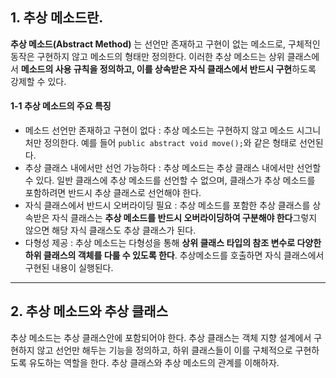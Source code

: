 ## 1. 추상 메소드란.
**추상 메소드(Abstract Method)** 는 선언만 존재하고 구현이 없는 메소드로, 구체적인 동작은 구현하지 않고 메소드의 형태만 정의한다.
이러한 추상 메소드는 상위 클래스에서 **메소드의 사용 규칙을 정의하고, 이를 상속받은 자식 클래스에서 반드시 구현**하도록 강제할 수 있다.

#### 1-1 추상 메소드의 주요 특징
+ 메소드 선언만 존재하고 구현이 없다 : 추상 메소드는 구현하지 않고 메소드 시그니처만 정의한다. 예를 들어 ```public abstract void move();```와 같은 형태로 선언된다.
+ 추상 클래스 내에서만 선언 가능하다 : 추상 메소드는 추상 클래스 내에서만 선언할 수 있다. 일반 클래스에 추상 메소드를 선언할 수 없으며, 클래스가 추상 메소드를 포함하려면 반드시 추상 클래스로 선언해야 한다.
+ 자식 클래스에서 반드시 오버라이딩 필요 : 추상 메소드를 포함한 추상 클래스를 상속받은 자식 클래스는 **추상 메소드를 반드시 오버라이딩하여 구분해야 한다**그렇지 않으면 해당 자식 클래스도 추상 클래스가 된다.
+ 다형성 제공 : 추상 메소드는 다형성을 통해 **상위 클래스 타입의 참조 변수로 다양한 하위 클래스의 객체를 다룰 수 있도록 한다**. 추상메소드를 호출하면 자식 클래스에서 구현된 내용이 실행된다.

---------------
## 2. 추상 메소드와 추상 클래스
추상 메소드는 추상 클래스안에 포함되어야 한다. 추상 클래스는 객체 지향 설계에서 구현하지 않고 선언만 해두는 기능을 정의하고, 하위 클래스들이 이를 구체적으로 구현하도록 유도하는 역할을 한다. 추상 클래스와 추상 메소드의 관계를 이해하자.
